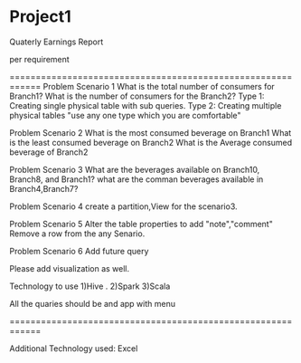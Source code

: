 # Project1
Quaterly Earnings Report

per requirement

============================================================
Problem Scenario 1 
What is the total number of consumers for Branch1?
What is the number of consumers for the Branch2?
Type 1: Creating single physical table with sub queries.
Type 2: Creating multiple physical tables
"use any one type which you are comfortable"

Problem Scenario 2 
What is the most consumed beverage on Branch1
What is the least consumed beverage on Branch2
What is the Average consumed beverage of  Branch2

Problem Scenario 3
What are the beverages available on Branch10, Branch8, and Branch1?
what are the comman beverages available in Branch4,Branch7?

Problem Scenario 4
create a partition,View for the scenario3.

Problem Scenario 5
Alter the table properties to add "note","comment"
Remove a row from the any Senario.

Problem Scenario 6
Add future query

Please add visualization as well.

Technology to use
1)Hive .
2)Spark
3)Scala

All the quaries should be and app  with menu

============================================================

Additional Technology used: Excel
